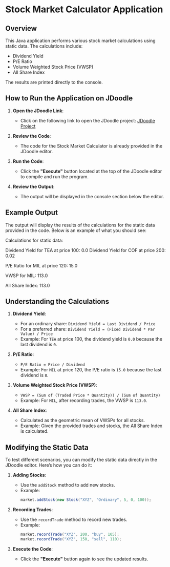 # Stock Market Calculator Application

## Overview

This Java application performs various stock market calculations using static data. The calculations include:
- Dividend Yield
- P/E Ratio
- Volume Weighted Stock Price (VWSP)
- All Share Index

The results are printed directly to the console.

## How to Run the Application on JDoodle

1. **Open the JDoodle Link**:
   - Click on the following link to open the JDoodle project:
     [JDoodle Project](https://www.jdoodle.com/a/7CD8)

2. **Review the Code**:
   - The code for the Stock Market Calculator is already provided in the JDoodle editor.

3. **Run the Code**:
   - Click the **"Execute"** button located at the top of the JDoodle editor to compile and run the program.

4. **Review the Output**:
   - The output will be displayed in the console section below the editor.

## Example Output

The output will display the results of the calculations for the static data provided in the code. Below is an example of what you should see:

Calculations for static data:

Dividend Yield for TEA at price 100: 0.0
Dividend Yield for COF at price 200: 0.02

P/E Ratio for MIL at price 120: 15.0

VWSP for MIL: 113.0

All Share Index: 113.0

## Understanding the Calculations

1. **Dividend Yield**:
   - For an ordinary share: `Dividend Yield = Last Dividend / Price`
   - For a preferred share: `Dividend Yield = (Fixed Dividend * Par Value) / Price`
   - Example: For `TEA` at price 100, the dividend yield is `0.0` because the last dividend is `0`.

2. **P/E Ratio**:
   - `P/E Ratio = Price / Dividend`
   - Example: For `MIL` at price 120, the P/E ratio is `15.0` because the last dividend is `8`.

3. **Volume Weighted Stock Price (VWSP)**:
   - `VWSP = (Sum of (Traded Price * Quantity)) / (Sum of Quantity)`
   - Example: For `MIL`, after recording trades, the VWSP is `113.0`.

4. **All Share Index**:
   - Calculated as the geometric mean of VWSPs for all stocks.
   - Example: Given the provided trades and stocks, the All Share Index is calculated.

## Modifying the Static Data

To test different scenarios, you can modify the static data directly in the JDoodle editor. Here’s how you can do it:

1. **Adding Stocks**:
   - Use the `addStock` method to add new stocks.
   - Example:
     ```java
     market.addStock(new Stock("XYZ", "Ordinary", 5, 0, 100));
     ```

2. **Recording Trades**:
   - Use the `recordTrade` method to record new trades.
   - Example:
     ```java
     market.recordTrade("XYZ", 200, "buy", 105);
     market.recordTrade("XYZ", 150, "sell", 110);
     ```

3. **Execute the Code**:
   - Click the **"Execute"** button again to see the updated results.
